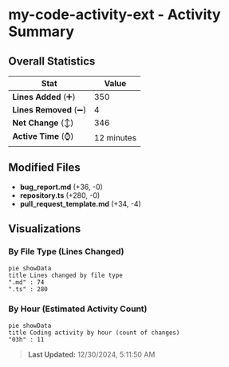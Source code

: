 # my-code-activity-ext - Activity Summary 

## Overall Statistics

| Stat                   | Value                                                             |
| ---------------------- | ----------------------------------------------------------------- |
| **Lines Added** (➕)   | 350                                          |
| **Lines Removed** (➖) | 4                                        |
| **Net Change** (↕)    | 346                |
| **Active Time** (⌚)   | 12 minutes |


## Modified Files
- **bug_report.md** (+36, -0)
- **repository.ts** (+280, -0)
- **pull_request_template.md** (+34, -4)

## Visualizations

### By File Type (Lines Changed)

```mermaid
pie showData
title Lines changed by file type
".md" : 74
".ts" : 280
```

### By Hour (Estimated Activity Count)

```mermaid
pie showData
title Coding activity by hour (count of changes)
"03h" : 11
```


> **Last Updated:** 12/30/2024, 5:11:50 AM